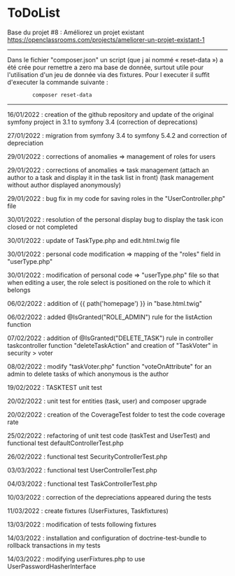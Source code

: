 ToDoList
========
Base du projet #8 : Améliorez un projet existant
https://openclassrooms.com/projects/ameliorer-un-projet-existant-1

--------------------------
Dans le fichier "composer.json" un script (que j ai nommé « reset-data ») a été crée pour remettre a zero ma base de donnée, surtout utile pour l'utilisation d'un jeu de donnée via des fixtures. Pour l executer il suffit d'executer la commande suivante :
            
            composer reset-data

--------------------------

16/01/2022 : creation of the github repository and update of the original symfony project in 3.1 to symfony 3.4 (correction of deprecations) 

27/01/2022 : migration from symfony 3.4 to symfony 5.4.2 and correction of depreciation

29/01/2022 : corrections of anomalies => management of roles for users

29/01/2022 : corrections of anomalies => task management (attach an author to a task and display it in the task list in front) (task management without author displayed anonymously)

29/01/2022 : bug fix in my code for saving roles in the "UserController.php" file

30/01/2022 : resolution of the personal display bug to display the task icon closed or not completed

30/01/2022 : update of TaskType.php and edit.html.twig file

30/01/2022 : personal code modification => mapping of the "roles" field in "userType.php"

30/01/2022 : modification of personal code => "userType.php" file so that when editing a user, the role select is positioned on the role to which it belongs

06/02/2022 : addition of {{ path('homepage') }} in "base.html.twig"

06/02/2022 : added @IsGranted("ROLE_ADMIN") rule for the listAction function

07/02/2022 : addition of @IsGranted("DELETE_TASK") rule in controller taskcontroller function "deleteTaskAction" and creation of "TaskVoter" in security > voter

08/02/2022 : modify "taskVoter.php" function "voteOnAttribute" for an admin to delete tasks of which anonymous is the author

19/02/2022 : TASKTEST unit test

20/02/2022 : unit test for entities (task, user) and composer upgrade

20/02/2022 : creation of the CoverageTest folder to test the code coverage rate

25/02/2022 : refactoring of unit test code (taskTest and UserTest) and functional test defaultControllerTest.php

26/02/2022 : functional test SecurityControllerTest.php

03/03/2022 : functional test UserControllerTest.php

04/03/2022 : functional test TaskControllerTest.php

10/03/2022 : correction of the depreciations appeared during the tests

11/03/2022 : create fixtures (UserFixtures, Taskfixtures)

13/03/2022 : modification of tests following fixtures

14/03/2022 : installation and configuration of doctrine-test-bundle to rollback transactions in my tests

14/03/2022 : modifying userFixtures.php to use UserPasswordHasherInterface 